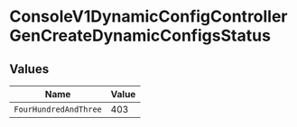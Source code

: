 # ConsoleV1DynamicConfigControllerGenCreateDynamicConfigsStatus


## Values

| Name                  | Value                 |
| --------------------- | --------------------- |
| `FourHundredAndThree` | 403                   |
